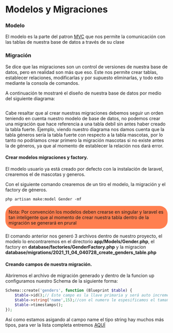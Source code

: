 # Modelos y Migraciones

### Modelo
El modelo es la parte del patron [MVC](https://www.adaweb.es/modelo-vista-controlador-mvc-php/) que nos permite la comunicación con las tablas de nuestra base de datos a través de su clase

### Migración
Se dice que las migraciones son un control de versiones de nuestra base de datos, pero en realidad son más que eso. Este nos permite crear tablas, establecer relaciones, modificarlas y por supuesto eliminarlas, y todo esto mediante la consola de comandos.

A continuación te mostraré el diseño de nuestra base de datos por medio del siguiente diagrama:

<img style="width:400px" :src="$withBase('/img/diagrama.png')">

Cabe resaltar que al crear nuestras migraciones debemos seguir un orden teniendo en cuenta nuestro modelo de base de datos, no podemos crear una migración que hace referencia a una tabla debíl sin antes haber creado la tabla fuerte. Ejemplo, viendo nuestro diagrama nos damos cuenta que la tabla géneros sería la tabla fuerte con respecto a la tabla mascotas, por lo tanto no podriamos crear primero la migración mascotas si no existe antes la de géneros, ya que al momento de establecer la relación nos dará error.

#### Crear modelos migraciones y factory.
El modelo usuario ya está creado por defecto con la instalación de laravel, crearemos el de mascotas y generos.

Con el siguiente comando crearemos de un tiro el modelo, la migración y el factory de géneros.

```
php artisan make:model Gender -mf
```
<p style="background-color: coral; border-radius: 25px; padding:10px">Nota: Por convención los modelos deben crearse en singular y laravel es tan inteligente que al momento de crear nuestra tabla dentro de la migración se generará en prural</p>

El comando anterior nos generó 3 archivos dentro de nuestro proyecto, el modelo lo encontraremos en el directorio <b>app/Models/Gender.php</b>, el factory en <b>database/factories/GenderFactory.php</b> y la migracion <b>database/migrations/2021_11_04_040728_create_genders_table.php</b>

#### Creando campos de nuestra migración.
Abriremos el archivo de migración generado y dentro de la funcion up configuramos nuestro Schema de la siguiente forma:
```php
Schema::create('genders', function (Blueprint $table) {
    $table->id();// Este campo es la llave primaria y será auto incrementable
    $table->string('name',15);//con el numero le espesificamos el tamaño del campo
    $table->timestamps();
});
```
Así como estamos asigando al campo name el tipo string hay muchos más tipos, para ver la lista completa entremos [AQUÍ](https://laravel.com/docs/8.x/migrations#available-column-types)